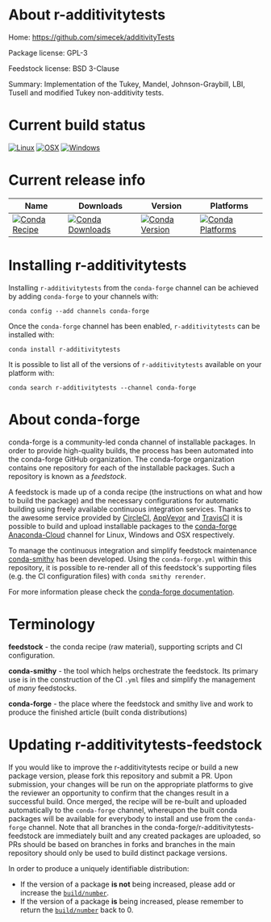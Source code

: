 About r-additivitytests
=======================

Home: https://github.com/simecek/additivityTests

Package license: GPL-3

Feedstock license: BSD 3-Clause

Summary: Implementation of the Tukey, Mandel, Johnson-Graybill, LBI, Tusell and modified Tukey non-additivity tests.



Current build status
====================

[![Linux](https://img.shields.io/circleci/project/github/conda-forge/r-additivitytests-feedstock/master.svg?label=Linux)](https://circleci.com/gh/conda-forge/r-additivitytests-feedstock)
[![OSX](https://img.shields.io/travis/conda-forge/r-additivitytests-feedstock/master.svg?label=macOS)](https://travis-ci.org/conda-forge/r-additivitytests-feedstock)
[![Windows](https://img.shields.io/appveyor/ci/conda-forge/r-additivitytests-feedstock/master.svg?label=Windows)](https://ci.appveyor.com/project/conda-forge/r-additivitytests-feedstock/branch/master)

Current release info
====================

| Name | Downloads | Version | Platforms |
| --- | --- | --- | --- |
| [![Conda Recipe](https://img.shields.io/badge/recipe-r--additivitytests-green.svg)](https://anaconda.org/conda-forge/r-additivitytests) | [![Conda Downloads](https://img.shields.io/conda/dn/conda-forge/r-additivitytests.svg)](https://anaconda.org/conda-forge/r-additivitytests) | [![Conda Version](https://img.shields.io/conda/vn/conda-forge/r-additivitytests.svg)](https://anaconda.org/conda-forge/r-additivitytests) | [![Conda Platforms](https://img.shields.io/conda/pn/conda-forge/r-additivitytests.svg)](https://anaconda.org/conda-forge/r-additivitytests) |

Installing r-additivitytests
============================

Installing `r-additivitytests` from the `conda-forge` channel can be achieved by adding `conda-forge` to your channels with:

```
conda config --add channels conda-forge
```

Once the `conda-forge` channel has been enabled, `r-additivitytests` can be installed with:

```
conda install r-additivitytests
```

It is possible to list all of the versions of `r-additivitytests` available on your platform with:

```
conda search r-additivitytests --channel conda-forge
```


About conda-forge
=================

conda-forge is a community-led conda channel of installable packages.
In order to provide high-quality builds, the process has been automated into the
conda-forge GitHub organization. The conda-forge organization contains one repository
for each of the installable packages. Such a repository is known as a *feedstock*.

A feedstock is made up of a conda recipe (the instructions on what and how to build
the package) and the necessary configurations for automatic building using freely
available continuous integration services. Thanks to the awesome service provided by
[CircleCI](https://circleci.com/), [AppVeyor](https://www.appveyor.com/)
and [TravisCI](https://travis-ci.org/) it is possible to build and upload installable
packages to the [conda-forge](https://anaconda.org/conda-forge)
[Anaconda-Cloud](https://anaconda.org/) channel for Linux, Windows and OSX respectively.

To manage the continuous integration and simplify feedstock maintenance
[conda-smithy](https://github.com/conda-forge/conda-smithy) has been developed.
Using the ``conda-forge.yml`` within this repository, it is possible to re-render all of
this feedstock's supporting files (e.g. the CI configuration files) with ``conda smithy rerender``.

For more information please check the [conda-forge documentation](https://conda-forge.org/docs/).

Terminology
===========

**feedstock** - the conda recipe (raw material), supporting scripts and CI configuration.

**conda-smithy** - the tool which helps orchestrate the feedstock.
                   Its primary use is in the construction of the CI ``.yml`` files
                   and simplify the management of *many* feedstocks.

**conda-forge** - the place where the feedstock and smithy live and work to
                  produce the finished article (built conda distributions)


Updating r-additivitytests-feedstock
====================================

If you would like to improve the r-additivitytests recipe or build a new
package version, please fork this repository and submit a PR. Upon submission,
your changes will be run on the appropriate platforms to give the reviewer an
opportunity to confirm that the changes result in a successful build. Once
merged, the recipe will be re-built and uploaded automatically to the
`conda-forge` channel, whereupon the built conda packages will be available for
everybody to install and use from the `conda-forge` channel.
Note that all branches in the conda-forge/r-additivitytests-feedstock are
immediately built and any created packages are uploaded, so PRs should be based
on branches in forks and branches in the main repository should only be used to
build distinct package versions.

In order to produce a uniquely identifiable distribution:
 * If the version of a package **is not** being increased, please add or increase
   the [``build/number``](https://conda.io/docs/user-guide/tasks/build-packages/define-metadata.html#build-number-and-string).
 * If the version of a package **is** being increased, please remember to return
   the [``build/number``](https://conda.io/docs/user-guide/tasks/build-packages/define-metadata.html#build-number-and-string)
   back to 0.

